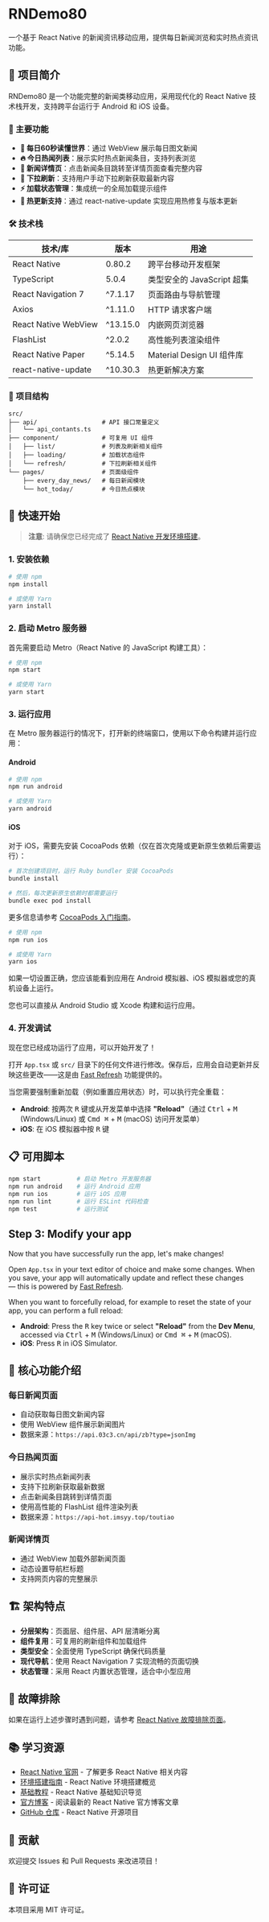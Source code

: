 # RNDemo80

一个基于 React Native 的新闻资讯移动应用，提供每日新闻浏览和实时热点资讯功能。

## 📱 项目简介

RNDemo80 是一个功能完整的新闻类移动应用，采用现代化的 React Native 技术栈开发，支持跨平台运行于 Android 和 iOS 设备。

### 🎯 主要功能

- **📰 每日60秒读懂世界**：通过 WebView 展示每日图文新闻
- **🔥 今日热闻列表**：展示实时热点新闻条目，支持列表浏览
- **📝 新闻详情页**：点击新闻条目跳转至详情页面查看完整内容
- **🔄 下拉刷新**：支持用户手动下拉刷新获取最新内容
- **⚡ 加载状态管理**：集成统一的全局加载提示组件
- **🚀 热更新支持**：通过 react-native-update 实现应用热修复与版本更新

### 🛠️ 技术栈

| 技术/库 | 版本 | 用途 |
|--------|------|------|
| React Native | 0.80.2 | 跨平台移动开发框架 |
| TypeScript | 5.0.4 | 类型安全的 JavaScript 超集 |
| React Navigation 7 | ^7.1.17 | 页面路由与导航管理 |
| Axios | ^1.11.0 | HTTP 请求客户端 |
| React Native WebView | ^13.15.0 | 内嵌网页浏览器 |
| FlashList | ^2.0.2 | 高性能列表渲染组件 |
| React Native Paper | ^5.14.5 | Material Design UI 组件库 |
| react-native-update | ^10.30.3 | 热更新解决方案 |

### 📁 项目结构

```
src/
├── api/                  # API 接口常量定义
│   └── api_contants.ts
├── component/            # 可复用 UI 组件
│   ├── list/             # 列表及刷新相关组件
│   ├── loading/          # 加载状态组件
│   └── refresh/          # 下拉刷新相关组件
└── pages/                # 页面级组件
    ├── every_day_news/   # 每日新闻模块
    └── hot_today/        # 今日热点模块
```

## 🚀 快速开始

> **注意**: 请确保您已经完成了 [React Native 开发环境搭建](https://reactnative.dev/docs/set-up-your-environment)。

### 1. 安装依赖

```bash
# 使用 npm
npm install

# 或使用 Yarn
yarn install
```

### 2. 启动 Metro 服务器

首先需要启动 Metro（React Native 的 JavaScript 构建工具）：

```bash
# 使用 npm
npm start

# 或使用 Yarn
yarn start
```

### 3. 运行应用

在 Metro 服务器运行的情况下，打开新的终端窗口，使用以下命令构建并运行应用：

#### Android

```bash
# 使用 npm
npm run android

# 或使用 Yarn
yarn android
```

#### iOS

对于 iOS，需要先安装 CocoaPods 依赖（仅在首次克隆或更新原生依赖后需要运行）：

```bash
# 首次创建项目时，运行 Ruby bundler 安装 CocoaPods
bundle install

# 然后，每次更新原生依赖时都需要运行
bundle exec pod install
```

更多信息请参考 [CocoaPods 入门指南](https://guides.cocoapods.org/using/getting-started.html)。

```bash
# 使用 npm
npm run ios

# 或使用 Yarn
yarn ios
```

如果一切设置正确，您应该能看到应用在 Android 模拟器、iOS 模拟器或您的真机设备上运行。

您也可以直接从 Android Studio 或 Xcode 构建和运行应用。

### 4. 开发调试

现在您已经成功运行了应用，可以开始开发了！

打开 `App.tsx` 或 `src/` 目录下的任何文件进行修改。保存后，应用会自动更新并反映这些更改——这是由 [Fast Refresh](https://reactnative.dev/docs/fast-refresh) 功能提供的。

当您需要强制重新加载（例如重置应用状态）时，可以执行完全重载：

- **Android**: 按两次 <kbd>R</kbd> 键或从开发菜单中选择 **"Reload"**（通过 <kbd>Ctrl</kbd> + <kbd>M</kbd> (Windows/Linux) 或 <kbd>Cmd ⌘</kbd> + <kbd>M</kbd> (macOS) 访问开发菜单）
- **iOS**: 在 iOS 模拟器中按 <kbd>R</kbd> 键

## 📋 可用脚本

```bash
npm start          # 启动 Metro 开发服务器
npm run android    # 运行 Android 应用
npm run ios        # 运行 iOS 应用
npm run lint       # 运行 ESLint 代码检查
npm test           # 运行测试
```

## Step 3: Modify your app

Now that you have successfully run the app, let's make changes!

Open `App.tsx` in your text editor of choice and make some changes. When you save, your app will automatically update and reflect these changes — this is powered by [Fast Refresh](https://reactnative.dev/docs/fast-refresh).

When you want to forcefully reload, for example to reset the state of your app, you can perform a full reload:

- **Android**: Press the <kbd>R</kbd> key twice or select **"Reload"** from the **Dev Menu**, accessed via <kbd>Ctrl</kbd> + <kbd>M</kbd> (Windows/Linux) or <kbd>Cmd ⌘</kbd> + <kbd>M</kbd> (macOS).
- **iOS**: Press <kbd>R</kbd> in iOS Simulator.

## 🎯 核心功能介绍

### 每日新闻页面
- 自动获取每日图文新闻内容
- 使用 WebView 组件展示新闻图片
- 数据来源：`https://api.03c3.cn/api/zb?type=jsonImg`

### 今日热闻页面
- 展示实时热点新闻列表
- 支持下拉刷新获取最新数据
- 点击新闻条目跳转到详情页面
- 使用高性能的 FlashList 组件渲染列表
- 数据来源：`https://api-hot.imsyy.top/toutiao`

### 新闻详情页
- 通过 WebView 加载外部新闻页面
- 动态设置导航栏标题
- 支持网页内容的完整展示

## 🏗️ 架构特点

- **分层架构**：页面层、组件层、API 层清晰分离
- **组件复用**：可复用的刷新组件和加载组件
- **类型安全**：全面使用 TypeScript 确保代码质量
- **现代导航**：使用 React Navigation 7 实现流畅的页面切换
- **状态管理**：采用 React 内置状态管理，适合中小型应用

## 🔧 故障排除

如果在运行上述步骤时遇到问题，请参考 [React Native 故障排除页面](https://reactnative.dev/docs/troubleshooting)。

## 📚 学习资源

- [React Native 官网](https://reactnative.dev) - 了解更多 React Native 相关内容
- [环境搭建指南](https://reactnative.dev/docs/environment-setup) - React Native 环境搭建概览
- [基础教程](https://reactnative.dev/docs/getting-started) - React Native 基础知识导览
- [官方博客](https://reactnative.dev/blog) - 阅读最新的 React Native 官方博客文章
- [GitHub 仓库](https://github.com/facebook/react-native) - React Native 开源项目

## 🤝 贡献

欢迎提交 Issues 和 Pull Requests 来改进项目！

## 📄 许可证

本项目采用 MIT 许可证。

